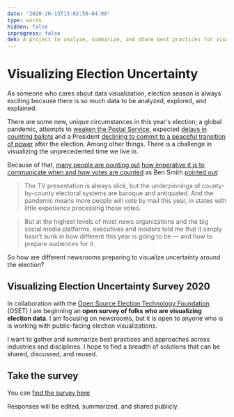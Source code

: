 ```yaml
---
date: '2020-20-13T13:02:50-04:00'
type: words
hidden: false
inprogress: false
dek: A project to analyze, summarize, and share best practices for visualizing an unprecedented election
---
```


# Visualizing Election Uncertainty
As someone who cares about data visualization, election season is always exciting because there is so much data to be analyzed, explored, and explained.

There are some new, unique circumstances in this year's election; a global pandemic, attempts to [weaken the Postal Service](https://www.theatlantic.com/ideas/archive/2020/08/the-wreck-is-in-the-mail/615172/), expected [delays in counting ballots](https://www.pewtrusts.org/en/research-and-analysis/blogs/stateline/2020/08/28/fearing-delays-and-chaos-swing-states-weigh-early-counting-of-mail-in-ballots) and a President [declining to commit to a peaceful transition of power](https://www.politico.com/news/2020/09/23/trump-peaceful-transition-of-power-420791) after the election. Among other things. There is a challenge in visualizing the unprecedented time we live in.

Because of that, [many people are pointing out](https://www.nytimes.com/2020/08/02/business/media/election-coverage.html) [how imperative it is to communicate when and how votes are counted](https://twitter.com/Redistrict/status/1315883763088453632?s=20) as Ben Smith [pointed out](https://www.nytimes.com/2020/08/02/business/media/election-coverage.html):
> The TV presentation is always slick, but the underpinnings of county-by-county electoral systems are baroque and antiquated. And the pandemic means more people will vote by mail this year, in states with little experience processing those votes.

> But at the highest levels of most news organizations and the big social media platforms, executives and insiders told me that it simply hasn’t sunk in how different this year is going to be — and how to prepare audiences for it.

So how are different newsrooms preparing to visualize uncertainty around the election?

## Visualizing Election Uncertainty Survey 2020
In collaboration with the [Open Source Election Technology Foundation](https://www.osetfoundation.org) (OSET) I am beginning an **open survey of folks who are visualizing election data**. I am focusing on newsrooms, but it is open to anyone who is is working with public-facing election visualizations.

I want to gather and summarize best practices and approaches across industries and disciplines. I hope to find a breadth of solutions that can be shared, discussed, and reused. 

## Take the survey
You can [find the survey here](https://forms.gle/f3cE2BQCnvnCuFgj6)

Responses will be edited, summarized, and shared publicly. 

